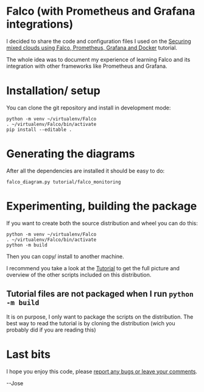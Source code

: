 # Falco (with Prometheus and Grafana integrations)

I decided to share the code and configuration files I used on the [Securing mixed clouds using Falco, Prometheus, Grafana and Docker](tutorial/README.md) tutorial.

The whole idea was to document my experience of learning Falco and its integration with other frameworks like Prometheus and Grafana.

# Installation/ setup

You can clone the git repository and install in development mode:

```shell
python -m venv ~/virtualenv/Falco
. ~/virtualenv/Falco/bin/activate
pip install --editable .
```

# Generating the diagrams

After all the dependencies are installed it should be easy to do:

```shell
falco_diagram.py tutorial/falco_monitoring
```

# Experimenting, building the package

If you want to create both the source distribution and wheel you can do this:

```shell
python -m venv ~/virtualenv/Falco
. ~/virtualenv/Falco/bin/activate
python -m build
```

Then you can copy/ install to another machine.

I recommend you take a look at the [Tutorial](tutorial/README.md) to get the full picture and overview of the other scripts included on this distribution. 

## Tutorial files are not packaged when I run ```python -m build```

It is on purpose, I only want to package the scripts on the distribution. The best way to read the tutorial is by cloning the
distribution (wich you probably did if you are reading this)

# Last bits
I hope you enjoy this code, please [report any bugs or leave your comments](https://github.com/josevnz/Falco/issues).

--Jose